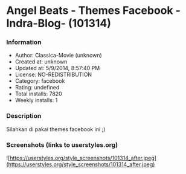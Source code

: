 # Angel Beats - Themes Facebook -Indra-Blog- (101314)

### Information
- Author: Classica-Movie (unknown)
- Created at: unknown
- Updated at: 5/9/2014, 8:57:40 PM
- License: NO-REDISTRIBUTION
- Category: facebook
- Rating: undefined
- Total installs: 7820
- Weekly installs: 1


### Description
Silahkan di pakai themes facebook ini ;)


### Screenshots (links to userstyles.org)
![https://userstyles.org/style_screenshots/101314_after.jpeg](https://userstyles.org/style_screenshots/101314_after.jpeg)



